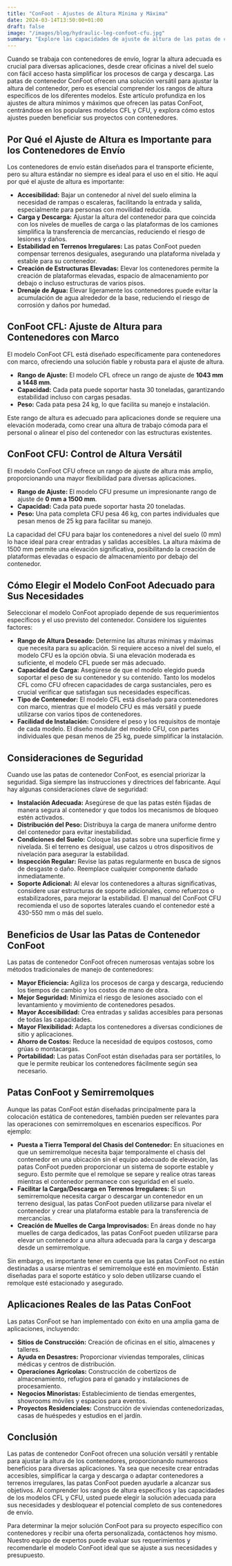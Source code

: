```yaml
---
title: "ConFoot - Ajustes de Altura Mínima y Máxima"
date: 2024-03-14T13:50:00+01:00
draft: false
image: "/images/blog/hydraulic-leg-confoot-cfu.jpg"
summary: "Explore las capacidades de ajuste de altura de las patas de contenedor ConFoot, incluyendo los modelos CFL y CFU, para optimizar el manejo y la accesibilidad de sus contenedores."
---
```


Cuando se trabaja con contenedores de envío, lograr la altura adecuada es crucial para diversas aplicaciones, desde crear oficinas a nivel del suelo con fácil acceso hasta simplificar los procesos de carga y descarga. Las patas de contenedor ConFoot ofrecen una solución versátil para ajustar la altura del contenedor, pero es esencial comprender los rangos de altura específicos de los diferentes modelos. Este artículo profundiza en los ajustes de altura mínimos y máximos que ofrecen las patas ConFoot, centrándose en los populares modelos CFL y CFU, y explora cómo estos ajustes pueden beneficiar sus proyectos con contenedores.

## Por Qué el Ajuste de Altura es Importante para los Contenedores de Envío

Los contenedores de envío están diseñados para el transporte eficiente, pero su altura estándar no siempre es ideal para el uso en el sitio. He aquí por qué el ajuste de altura es importante:

*   **Accesibilidad:** Bajar un contenedor al nivel del suelo elimina la necesidad de rampas o escaleras, facilitando la entrada y salida, especialmente para personas con movilidad reducida.
*   **Carga y Descarga:** Ajustar la altura del contenedor para que coincida con los niveles de muelles de carga o las plataformas de los camiones simplifica la transferencia de mercancías, reduciendo el riesgo de lesiones y daños.
*   **Estabilidad en Terrenos Irregulares:** Las patas ConFoot pueden compensar terrenos desiguales, asegurando una plataforma nivelada y estable para su contenedor.
*   **Creación de Estructuras Elevadas:** Elevar los contenedores permite la creación de plataformas elevadas, espacio de almacenamiento por debajo o incluso estructuras de varios pisos.
*   **Drenaje de Agua:** Elevar ligeramente los contenedores puede evitar la acumulación de agua alrededor de la base, reduciendo el riesgo de corrosión y daños por humedad.

## ConFoot CFL: Ajuste de Altura para Contenedores con Marco

El modelo ConFoot CFL está diseñado específicamente para contenedores con marco, ofreciendo una solución fiable y robusta para el ajuste de altura.

*   **Rango de Ajuste:** El modelo CFL ofrece un rango de ajuste de **1043 mm a 1448 mm**.
*   **Capacidad:** Cada pata puede soportar hasta 30 toneladas, garantizando estabilidad incluso con cargas pesadas.
*   **Peso:** Cada pata pesa 24 kg, lo que facilita su manejo e instalación.

Este rango de altura es adecuado para aplicaciones donde se requiere una elevación moderada, como crear una altura de trabajo cómoda para el personal o alinear el piso del contenedor con las estructuras existentes.

## ConFoot CFU: Control de Altura Versátil

El modelo ConFoot CFU ofrece un rango de ajuste de altura más amplio, proporcionando una mayor flexibilidad para diversas aplicaciones.

*   **Rango de Ajuste:** El modelo CFU presume un impresionante rango de ajuste de **0 mm a 1500 mm**.
*   **Capacidad:** Cada pata puede soportar hasta 20 toneladas.
*   **Peso:** Una pata completa CFU pesa 46 kg, con partes individuales que pesan menos de 25 kg para facilitar su manejo.

La capacidad del CFU para bajar los contenedores a nivel del suelo (0 mm) lo hace ideal para crear entradas y salidas accesibles. La altura máxima de 1500 mm permite una elevación significativa, posibilitando la creación de plataformas elevadas o espacio de almacenamiento por debajo del contenedor.

## Cómo Elegir el Modelo ConFoot Adecuado para Sus Necesidades

Seleccionar el modelo ConFoot apropiado depende de sus requerimientos específicos y el uso previsto del contenedor. Considere los siguientes factores:

*   **Rango de Altura Deseado:** Determine las alturas mínimas y máximas que necesita para su aplicación. Si requiere acceso a nivel del suelo, el modelo CFU es la opción obvia. Si una elevación moderada es suficiente, el modelo CFL puede ser más adecuado.
*   **Capacidad de Carga:** Asegúrese de que el modelo elegido pueda soportar el peso de su contenedor y su contenido. Tanto los modelos CFL como CFU ofrecen capacidades de carga sustanciales, pero es crucial verificar que satisfagan sus necesidades específicas.
*   **Tipo de Contenedor:** El modelo CFL está diseñado para contenedores con marco, mientras que el modelo CFU es más versátil y puede utilizarse con varios tipos de contenedores.
*   **Facilidad de Instalación:** Considere el peso y los requisitos de montaje de cada modelo. El diseño modular del modelo CFU, con partes individuales que pesan menos de 25 kg, puede simplificar la instalación.

## Consideraciones de Seguridad

Cuando use las patas de contenedor ConFoot, es esencial priorizar la seguridad. Siga siempre las instrucciones y directrices del fabricante. Aquí hay algunas consideraciones clave de seguridad:

*   **Instalación Adecuada:** Asegúrese de que las patas estén fijadas de manera segura al contenedor y que todos los mecanismos de bloqueo estén activados.
*   **Distribución del Peso:** Distribuya la carga de manera uniforme dentro del contenedor para evitar inestabilidad.
*   **Condiciones del Suelo:** Coloque las patas sobre una superficie firme y nivelada. Si el terreno es desigual, use calzos u otros dispositivos de nivelación para asegurar la estabilidad.
*   **Inspección Regular:** Revise las patas regularmente en busca de signos de desgaste o daño. Reemplace cualquier componente dañado inmediatamente.
*   **Soporte Adicional:** Al elevar los contenedores a alturas significativas, considere usar estructuras de soporte adicionales, como refuerzos o estabilizadores, para mejorar la estabilidad. El manual del ConFoot CFU recomienda el uso de soportes laterales cuando el contenedor esté a 430-550 mm o más del suelo.

## Beneficios de Usar las Patas de Contenedor ConFoot

Las patas de contenedor ConFoot ofrecen numerosas ventajas sobre los métodos tradicionales de manejo de contenedores:

*   **Mayor Eficiencia:** Agiliza los procesos de carga y descarga, reduciendo los tiempos de cambio y los costos de mano de obra.
*   **Mejor Seguridad:** Minimiza el riesgo de lesiones asociado con el levantamiento y movimiento de contenedores pesados.
*   **Mayor Accesibilidad:** Crea entradas y salidas accesibles para personas de todas las capacidades.
*   **Mayor Flexibilidad:** Adapta los contenedores a diversas condiciones de sitio y aplicaciones.
*   **Ahorro de Costos:** Reduce la necesidad de equipos costosos, como grúas o montacargas.
*   **Portabilidad:** Las patas ConFoot están diseñadas para ser portátiles, lo que le permite reubicar los contenedores fácilmente según sea necesario.

## Patas ConFoot y Semirremolques

Aunque las patas ConFoot están diseñadas principalmente para la colocación estática de contenedores, también pueden ser relevantes para las operaciones con semirremolques en escenarios específicos. Por ejemplo:

*   **Puesta a Tierra Temporal del Chasis del Contenedor:** En situaciones en que un semirremolque necesita bajar temporalmente el chasis del contenedor en una ubicación sin el equipo adecuado de elevación, las patas ConFoot pueden proporcionar un sistema de soporte estable y seguro. Esto permite que el remolque se separe y realice otras tareas mientras el contenedor permanece con seguridad en el suelo.
*   **Facilitar la Carga/Descarga en Terrenos Irregulares:** Si un semirremolque necesita cargar o descargar un contenedor en un terreno desigual, las patas ConFoot pueden utilizarse para nivelar el contenedor y crear una plataforma estable para la transferencia de mercancías.
*   **Creación de Muelles de Carga Improvisados:** En áreas donde no hay muelles de carga dedicados, las patas ConFoot pueden utilizarse para elevar un contenedor a una altura adecuada para la carga y descarga desde un semirremolque.

Sin embargo, es importante tener en cuenta que las patas ConFoot no están destinadas a usarse mientras el semirremolque esté en movimiento. Están diseñadas para el soporte estático y solo deben utilizarse cuando el remolque esté estacionado y asegurado.

## Aplicaciones Reales de las Patas ConFoot

Las patas ConFoot se han implementado con éxito en una amplia gama de aplicaciones, incluyendo:

*   **Sitios de Construcción:** Creación de oficinas en el sitio, almacenes y talleres.
*   **Ayuda en Desastres:** Proporcionar viviendas temporales, clínicas médicas y centros de distribución.
*   **Operaciones Agrícolas:** Construcción de cobertizos de almacenamiento, refugios para el ganado y instalaciones de procesamiento.
*   **Negocios Minoristas:** Establecimiento de tiendas emergentes, showrooms móviles y espacios para eventos.
*   **Proyectos Residenciales:** Construcción de viviendas contenedorizadas, casas de huéspedes y estudios en el jardín.

## Conclusión

Las patas de contenedor ConFoot ofrecen una solución versátil y rentable para ajustar la altura de los contenedores, proporcionando numerosos beneficios para diversas aplicaciones. Ya sea que necesite crear entradas accesibles, simplificar la carga y descarga o adaptar contenedores a terrenos irregulares, las patas ConFoot pueden ayudarle a alcanzar sus objetivos. Al comprender los rangos de altura específicos y las capacidades de los modelos CFL y CFU, usted puede elegir la solución adecuada para sus necesidades y desbloquear el potencial completo de sus contenedores de envío.

Para determinar la mejor solución ConFoot para su proyecto específico con contenedores y recibir una oferta personalizada, contáctenos hoy mismo. Nuestro equipo de expertos puede evaluar sus requerimientos y recomendarle el modelo ConFoot ideal que se ajuste a sus necesidades y presupuesto.